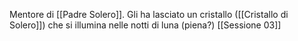 Mentore di [[Padre Solero]].
Gli ha lasciato un cristallo ([[Cristallo di Solero]]) che si illumina nelle notti di luna (piena?) [[Sessione 03]]